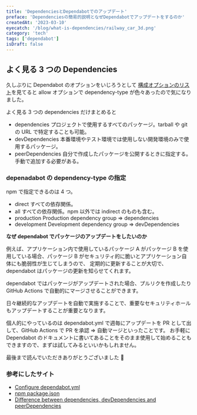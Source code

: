```yaml
---
title: 'DependenciesとDependabotでのアップデート'
preface: 'Dependenciesの簡易的説明となぜDependabotでアップデートをするのか'
createdAt: '2023-03-10'
eyecatch: '/blog/what-is-dependencies/railway_car_3d.png'
category: 'tech'
tags: ['dependabot']
isDraft: false
---
```


## よく見る 3 つの Dependencies

久しぶりに Dependabot のオプションをいじろうとして [構成オプションのリスト](https://docs.github.com/ja/enterprise-cloud@latest/code-security/dependabot/dependabot-version-updates/configuration-options-for-the-dependabot.yml-file)を見てると allow オプションで dependency-type が色々あったので気になりました。

よく見る 3 つの dependencies だけまとめると

- dependencies
  プロジェクトで使用するすべてのパッケージ。tarball や git の URL で特定することも可能。
- devDependencies
  本番環境やテスト環境では使用しない開発環境のみで使用するパッケージ。
- peerDependencies
  自分で作成したパッケージを公開するときに指定する。手動で追加する必要がある。

### depenadabot の dependency-type の指定

npm で指定できるのは 4 つ。

- direct
  すべての依存関係。
- all
  すべての依存関係。npm 以外では indirect のものも含む。
- production
  Production dependency group => dependencies
- development
  Development dependency group => devDependencies

**なぜ dependabot でパッケージのアップデートをしたいのか**

例えば、アプリケーション内で使用しているパッケージ A がパッケージ B を使用している場合、パッケージ B がセキュリティ的に脆いとアプリケーション自体にも脆弱性が生じてしまうので、
定期的に更新することが大切で、dependabot はパッケージの更新を知らせてくれます。

dependabot ではパッケージがアップデートされた場合、プルリクを作成したり GitHub Actions で自動的にマージさせることができます。

日々継続的なアップデートを自動で実施することで、重要なセキュリティホールもアップデートすることが重要となります。

個人的にやっているのは dependabot.yml で週毎にアップデートを PR として出して、GitHub Actions で PR を承認 => 自動マージといったことです。
お手軽に Dependabot のドキュメントに書いてあることをそのまま使用して始めることもできますので、まずは試してみるといいかもしれません。

最後まで読んでいただきありがとうございました 👏

### 参考にしたサイト

- [Configure dependabot.yml](https://docs.github.com/ja/enterprise-cloud@latest/code-security/dependabot/dependabot-version-updates/configuration-options-for-the-dependabot.yml-file)
- [npm package.json](https://docs.npmjs.com/cli/v9/configuring-npm/package-json)
- [Difference between dependencies, devDependencies and peerDependencies](https://www.geeksforgeeks.org/difference-between-dependencies-devdependencies-and-peerdependencies/)
